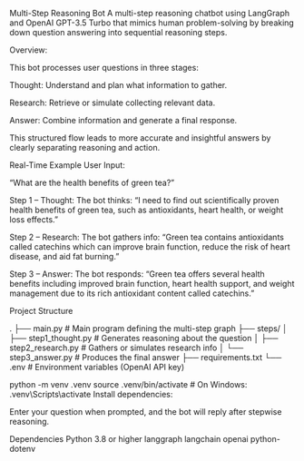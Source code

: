 Multi-Step Reasoning Bot
A multi-step reasoning chatbot using LangGraph and OpenAI GPT-3.5 Turbo that mimics human problem-solving by breaking down question answering into sequential reasoning steps.

Overview: 

This bot processes user questions in three stages:

Thought: Understand and plan what information to gather.

Research: Retrieve or simulate collecting relevant data.

Answer: Combine information and generate a final response.

This structured flow leads to more accurate and insightful answers by clearly separating reasoning and action.


Real-Time Example
User Input:

“What are the health benefits of green tea?”

Step 1 – Thought:
The bot thinks:
“I need to find out scientifically proven health benefits of green tea, such as antioxidants, heart health, or weight loss effects.”

Step 2 – Research:
The bot gathers info:
“Green tea contains antioxidants called catechins which can improve brain function, reduce the risk of heart disease, and aid fat burning.”

Step 3 – Answer:
The bot responds:
“Green tea offers several health benefits including improved brain function, heart health support, and weight management due to its rich antioxidant content called catechins.”


Project Structure
 
.
├──  main.py                # Main program defining the multi-step graph
├──  steps/
│    ├── step1_thought.py   # Generates reasoning about the question
│    ├── step2_research.py  # Gathers or simulates research info
│   └── step3_answer.py    # Produces the final answer
├── requirements.txt
└── .env                   # Environment variables (OpenAI API key)

python -m venv .venv
source .venv/bin/activate    # On Windows: .venv\Scripts\activate
Install dependencies:



Enter your question when prompted, and the bot will reply after stepwise reasoning.

Dependencies
Python 3.8 or higher
langgraph
langchain
openai
python-dotenv

